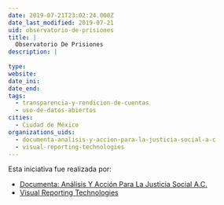 ```yaml
---
date: 2019-07-21T23:02:24.000Z
date_last_modified: 2019-07-21
uid: observatorio-de-prisiones
title: |
  Observatorio De Prisiones
description: |
  
type: 
website: 
date_ini: 
date_end: 
tags:
  - transparencia-y-rendicion-de-cuentas
  - uso-de-datos-abiertos
cities: 
  - Ciudad de México
organizations_uids:
  - documenta-analisis-y-accion-para-la-justicia-social-a-c
  - visual-reporting-technologies
---
```


Esta iniciativa fue realizada por:

- [Documenta: Análisis Y Acción Para La Justicia Social A.C.](/organizaciones/documenta-analisis-y-accion-para-la-justicia-social-a-c)
- [Visual Reporting Technologies](/organizaciones/visual-reporting-technologies)
